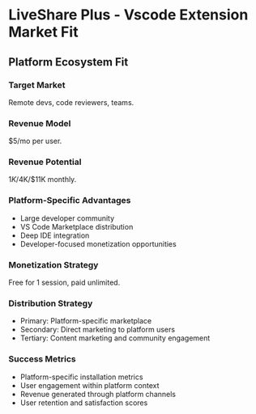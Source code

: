 # LiveShare Plus - Vscode Extension Market Fit

## Platform Ecosystem Fit

### Target Market
Remote devs, code reviewers, teams.

### Revenue Model
$5/mo per user.

### Revenue Potential
$1K/$4K/$11K monthly.

### Platform-Specific Advantages
- Large developer community
- VS Code Marketplace distribution
- Deep IDE integration
- Developer-focused monetization opportunities

### Monetization Strategy
Free for 1 session, paid unlimited.

### Distribution Strategy
- Primary: Platform-specific marketplace
- Secondary: Direct marketing to platform users
- Tertiary: Content marketing and community engagement

### Success Metrics
- Platform-specific installation metrics
- User engagement within platform context
- Revenue generated through platform channels
- User retention and satisfaction scores
